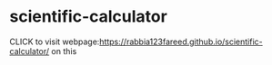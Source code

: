 # scientific-calculator


CLICK to visit webpage:https://rabbia123fareed.github.io/scientific-calculator/ on this
